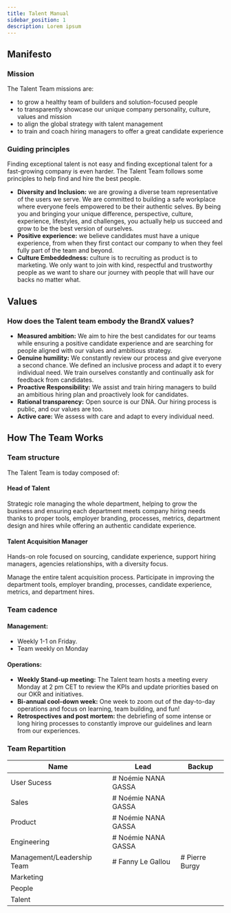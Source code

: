 ```yaml
---
title: Talent Manual
sidebar_position: 1
description: Lorem ipsum
---
```


## Manifesto

### Mission

The Talent Team missions are:

- to grow a healthy team of builders and solution-focused people
- to transparently showcase our unique company personality, culture, values and mission
- to align the global strategy with talent management
- to train and coach hiring managers to offer a great candidate experience

### Guiding principles

Finding exceptional talent is not easy and finding exceptional talent for a fast-growing company is even harder. The Talent Team follows some principles to help find and hire the best people.

- **Diversity and Inclusion:** we are growing a diverse team representative of the users we serve. We are committed to building a safe workplace where everyone feels empowered to be their authentic selves. By being you and bringing your unique difference, perspective, culture, experience, lifestyles, and challenges, you actually help us succeed and grow to be the best version of ourselves.
- **Positive experience:** we believe candidates must have a unique experience, from when they first contact our company to when they feel fully part of the team and beyond.
- **Culture Embeddedness:** culture is to recruiting as product is to marketing. We only want to join with kind, respectful and trustworthy people as we want to share our journey with people that will have our backs no matter what.

## Values

### How does the Talent team embody the BrandX values?

- **Measured ambition:** We aim to hire the best candidates for our teams while ensuring a positive candidate experience and are searching for people aligned with our values and ambitious strategy.
- **Genuine humility:** We constantly review our process and give everyone a second chance. We defined an inclusive process and adapt it to every individual need. We train ourselves constantly and continually ask for feedback from candidates.
- **Proactive Responsibility:** We assist and train hiring managers to build an ambitious hiring plan and proactively look for candidates.
- **Rational transparency:** Open source is our DNA. Our hiring process is public, and our values are too.
- **Active care:** We assess with care and adapt to every individual need.

## How The Team Works

### Team structure

The Talent Team is today composed of:

#### Head of Talent

Strategic role managing the whole department, helping to grow the business and ensuring each department meets company hiring needs thanks to proper tools, employer branding, processes, metrics, department design and hires while offering an authentic candidate experience.

#### Talent Acquisition Manager

Hands-on role focused on sourcing, candidate experience, support hiring managers, agencies relationships, with a diversity focus.

Manage the entire talent acquisition process. Participate in improving the department tools, employer branding, processes, candidate experience, metrics, and department hires.

### Team cadence

#### Management:

- Weekly 1-1 on Friday.
- Team weekly on Monday

#### Operations:

- **Weekly Stand-up meeting:** The Talent team hosts a meeting every Monday at 2 pm CET to review the KPIs and update priorities based on our OKR and initiatives.
- **Bi-annual cool-down week:** One week to zoom out of the day-to-day operations and focus on learning, team building, and fun!
- **Retrospectives and post mortem:** the debriefing of some intense or long hiring processes to constantly improve our guidelines and learn from our experiences.

### Team Repartition

| Name                       | Lead                | Backup         |
| -------------------------- | ------------------- | -------------- |
| User Sucess                | # Noémie NANA GASSA |                |
| Sales                      | # Noémie NANA GASSA |                |
| Product                    | # Noémie NANA GASSA |                |
| Engineering                | # Noémie NANA GASSA |                |
| Management/Leadership Team | # Fanny Le Gallou   | # Pierre Burgy |
| Marketing                  |                     |                |
| People                     |                     |                |
| Talent                     |                     |                |
